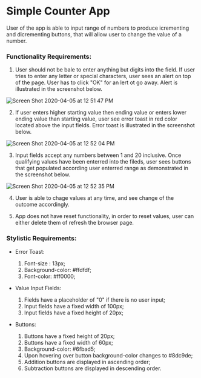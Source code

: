 # Simple Counter App 

User of the app is able to input range of numbers to produce icrementing and dicrementing buttons, that will allow user to change the value of a number.

### Functionality Requirements: 

1. User should not be bale to enter anything but digits into the field. If user tries to enter any letter or special characters, user sees an alert on top of the page. 
User has to click "OK" for an lert ot go away. Alert is illustrated in the screenshot below.

![Screen Shot 2020-04-05 at 12 51 47 PM](https://user-images.githubusercontent.com/19315082/78508660-6df98180-773d-11ea-99fe-63538db1547b.png)

2. If user enters higher starting value then ending value or enters lower ending value than starting value, user see error toast in red color located above the input fields. Error toast is illustrated in the screenshot below. 

![Screen Shot 2020-04-05 at 12 52 04 PM](https://user-images.githubusercontent.com/19315082/78508758-23c4d000-773e-11ea-9b47-2be66185e7fc.png)

3. Input fields accept any numbers between 1 and 20 inclusive.
Once qualifying values have been enterred into the fileds, user sees buttons that get populated according user enterred range as demonstrated in the screenshot below.

![Screen Shot 2020-04-05 at 12 52 35 PM](https://user-images.githubusercontent.com/19315082/78508918-3a1f5b80-773f-11ea-9651-0b0d9b7aa182.png)

4. User is able to chage values at any time, and see change of the outcome accordingly.

5. App does not have reset functionality, in order to reset values, user can either delete them of refresh the browser page.

### Stylistic Requirements:

* Error Toast:
  1. Font-size : 13px;
  2. Background-color: #ffdfdf;
  3. Font-color: #ff0000;
  
* Value Input Fields:
  1. Fields have a placeholder of "0" if there is no user input;
  2. Input fields have a fixed width of 100px;
  3. Input fields have a fixed height of 20px;
  
* Buttons:
  1. Buttons have a fixed height of 20px;
  2. Buttons have a fixed width of 60px;
  3. Background-color: #6fbad5;
  4. Upon hovering over button background-color changes to #8dc9de;
  5. Addition buttons are displayed in ascending order;
  6. Subtraction buttons are displayed in descending order.


